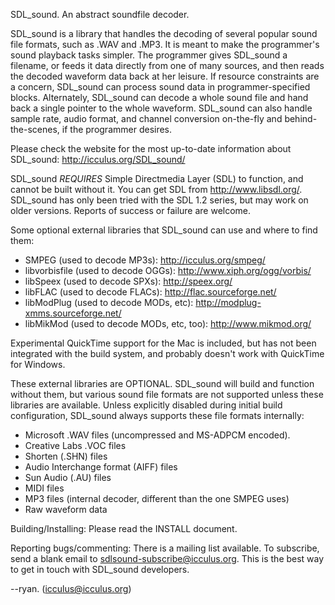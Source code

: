 SDL_sound. An abstract soundfile decoder.

SDL_sound is a library that handles the decoding of several popular sound file
 formats, such as .WAV and .MP3. It is meant to make the programmer's sound
 playback tasks simpler. The programmer gives SDL_sound a filename, or feeds
 it data directly from one of many sources, and then reads the decoded
 waveform data back at her leisure. If resource constraints are a concern,
 SDL_sound can process sound data in programmer-specified blocks. Alternately,
 SDL_sound can decode a whole sound file and hand back a single pointer to the
 whole waveform. SDL_sound can also handle sample rate, audio format, and
 channel conversion on-the-fly and behind-the-scenes, if the programmer
 desires.

Please check the website for the most up-to-date information about SDL_sound:
   http://icculus.org/SDL_sound/

SDL\_sound _REQUIRES_ Simple Directmedia Layer (SDL) to function, and cannot
 be built without it. You can get SDL from http://www.libsdl.org/. SDL_sound
 has only been tried with the SDL 1.2 series, but may work on older versions.
 Reports of success or failure are welcome.

Some optional external libraries that SDL_sound can use and where to find them:
 - SMPEG (used to decode MP3s): http://icculus.org/smpeg/
 - libvorbisfile (used to decode OGGs): http://www.xiph.org/ogg/vorbis/
 - libSpeex (used to decode SPXs): http://speex.org/
 - libFLAC (used to decode FLACs): http://flac.sourceforge.net/
 - libModPlug (used to decode MODs, etc): http://modplug-xmms.sourceforge.net/
 - libMikMod (used to decode MODs, etc, too): http://www.mikmod.org/

Experimental QuickTime support for the Mac is included, but has not been 
 integrated with the build system, and probably doesn't work with 
 QuickTime for Windows.

These external libraries are OPTIONAL. SDL_sound will build and function
 without them, but various sound file formats are not supported unless these
 libraries are available. Unless explicitly disabled during initial build
 configuration, SDL_sound always supports these file formats internally:

 - Microsoft .WAV files (uncompressed and MS-ADPCM encoded).
 - Creative Labs .VOC files
 - Shorten (.SHN) files
 - Audio Interchange format (AIFF) files
 - Sun Audio (.AU) files
 - MIDI files
 - MP3 files (internal decoder, different than the one SMPEG uses)
 - Raw waveform data

Building/Installing:
  Please read the INSTALL document.

Reporting bugs/commenting:
 There is a mailing list available. To subscribe, send a blank email to
 [sdlsound-subscribe@icculus.org](mailto:sdlsound-subscribe@icculus.org). This is the best way to get in touch with
 SDL_sound developers.

--ryan. (icculus@icculus.org)


